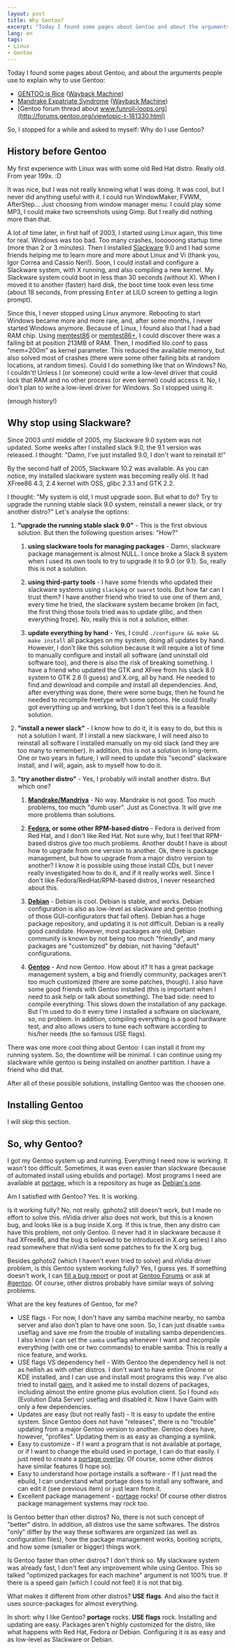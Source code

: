 ```yaml
---
layout: post
title: Why Gentoo?
excerpt: "Today I found some pages about Gentoo and about the arguments people use to explain why to use Gentoo, so I stopped for a while and asked to myself: Why do I use Gentoo?"
lang: en
tags:
- Linux
- Gentoo
---
```


Today I found some pages about Gentoo, and about the arguments people use to explain why to use Gentoo:

* [GENTOO is Rice](http://www.funroll-loops.org/) ([Wayback Machine](http://web.archive.org/web/20051226113905/http://funroll-loops.org/))
* [Mandrake Expatriate Syndrome](http://greenfly.org/mes.html) ([Wayback Machine](http://web.archive.org/web/20051225044345/http://greenfly.org/mes.html))
* [Gentoo forum thread about www.funroll-loops.org](http://forums.gentoo.org/viewtopic-t-181330.html)

So, I stopped for a while and asked to myself: Why do I use Gentoo?


## History before Gentoo

My first experience with Linux was with some old Red Hat distro. Really old. From year 199x. :D

It was nice, but I was not really knowing what I was doing. It was cool, but I never did anything useful with it. I could run WindowMaker, FVWM, AfterStep… Just choosing from window manager menu. I could play some MP3, I could make two screenshots using Gimp. But I really did nothing more than that.

A lot of time later, in first half of 2003, I started using Linux again, this time for real. Windows was too bad. Too many crashes, loooooong startup time (more than 2 or 3 minutes). Then I installed [Slackware](http://www.slackware.com/) 9.0 and I had some friends helping me to learn more and more about Linux and Vi (thank you, Igor Correa and Cassio Neri!). Soon, I could install and configure a Slackware system, with X running, and also compiling a new kernel. My Slackware system could boot in less than 30 seconds (without X). When I moved it to another (faster) hard disk, the boot time took even less time (about 18 seconds, from pressing <kbd>Enter</kbd> at LILO screen to getting a login prompt).

Since this, I never stopped using Linux anymore. Rebooting to start Windows became more and more rare, and, after some months, I never started Windows anymore. Because of Linux, I found also that I had a bad RAM chip. Using [memtest86](http://www.memtest86.com/) or [memtest86+](http://www.memtest.org/), I could discover there was a failing bit at position 213MB of RAM. Then, I modified lilo.conf to pass "mem=200m" as kernel parameter. This reduced the available memory, but also solved most of crashes (there were some other failing bits at random locations, at random times). Could I do something like that on Windows? No, I couldn't! Unless I (or someone) could write a low-level driver that could lock that RAM and no other process (or even kernel) could access it. No, I don't plan to write a low-level driver for Windows. So I stopped using it.

(enough history!)

## Why stop using Slackware?

Since 2003 until middle of 2005, my Slackware 9.0 system was not updated. Some weeks after I installed slack 9.0, the 9.1 version was released. I thought: "Damn, I've just installed 9.0, I don't want to reinstall it!"

By the second half of 2005, Slackware 10.2 was available. As you can notice, my installed slackware system was becoming really old. It had XFree86 4.3, 2.4 kernel with OSS, glibc 2.3.1 and GTK 2.2.

I thought: "My system is old, I must upgrade soon. But what to do? Try to upgrade the running stable slack 9.0 system, reinstall a newer slack, or try another distro?" Let's analyse the options:

1. **"upgrade the running stable slack 9.0"** - This is the first obvious solution. But then the following question arises: "How?"

    1. **using slackware tools for managing packages** - Damn, slackware package management is almost NULL. I once broke a Slack 8 system when I used its own tools to try to upgrade it to 9.0 (or 9.1). So, really this is not a solution.

    2. **using third-party tools** - I have some friends who updated their slackware systems using `slackpkg` or `swaret` tools. But how far can I trust them? I have another friend who tried to use one of them and, every time he tried, the slackware system became broken (in fact, the first thing those tools tried was to update glibc, and then everything froze). No, really this is not a solution, either.

    3. **update everything by hand** - Yes, I could `./configure && make && make install` all packages on my system, doing all updates by hand. However, I don't like this solution because it will require a lot of time to manually configure and install all software (and uninstall old software too), and there is also the risk of breaking something. I have a friend who updated the GTK and XFree from his slack 8.0 system to GTK 2.6 (I guess) and X.org, all by hand. He needed to find and download and compile and install all dependencies. And, after everything was done, there were some bugs, then he found he needed to recompile freetype with some options. He could finally got everything up and working, but I don't feel this is a feasible solution.

2. **"install a newer slack"** - I know how to do it, it is easy to do, but this is not a solution I want. If I install a new slackware, I will need also to reinstall all software I installed manually on my old slack (and they are too many to remember). In addition, this is not a solution in long-term. One or two years in future, I will need to update this "second" slackware install, and I will, again, ask to myself how to do it.

3. **"try another distro"** - Yes, I probably will install another distro. But which one?

    1. **[Mandrake/Mandriva](http://www.mandriva.com/)** - No way. Mandrake is not good. Too much problems, too much "dumb user". Just as Conectiva. It will give me more problems than solutions.

    2. **[Fedora](http://fedora.redhat.com/), or some other RPM-based distro** - Fedora is derived from Red Hat, and I don't like Red Hat. Not sure why, but I feel that RPM-based distros give too much problems. Another doubt I have is about how to upgrade from one version to another. Ok, there is package management, but how to upgrade from a major distro version to another? I know it is possible using those install CDs, but I never really investigated how to do it, and if it really works well. Since I don't like Fedora/RedHat/RPM-based distros, I never researched about this.

    3. **[Debian](http://www.debian.org/)** - Debian is cool. Debian is stable, and works. Debian configuration is also as low-level as slackware and gentoo (nothing of those GUI-configurators that fail often). Debian has a huge package repository, and updating it is not difficult. Debian is a really good candidate. However, most packages are old, Debian community is known by not being too much "friendly", and many packages are "customized" by debian, not having "default" configurations.

    4. **[Gentoo](http://www.gentoo.org/)** - And now Gentoo. How about it? It has a great package management system, a big and friendly community, packages aren't too much customized (there are some patches, though). I also have some good friends with Gentoo installed (this is important when I need to ask help or talk about something). The bad side: need to compile everything. This slows down the installation of any package. But I'm used to do it every time I installed a software on slackware, so, no problem. In addition, compiling everything is a good hardware test, and also allows users to tune each software according to his/her needs (the so famous USE flags).

There was one more cool thing about Gentoo: I can install it from my running system. So, the downtime will be minimal. I can continue using my slackware while gentoo is being installed on another partition. I have a friend who did that.

After all of these possible solutions, installing Gentoo was the choosen one.

## Installing Gentoo

I will skip this section.

## So, why Gentoo?

I got my Gentoo system up and running. Everything I need now is working. It wasn't too difficult. Sometimes, it was even easier than slackware (because of automated install using ebuilds and portage). Most programs I need are available at [portage](http://packages.gentoo.org), which is a repository as huge as [Debian's one](http://packages.debian.org/).

Am I satisfied with Gentoo? Yes. It is working.

Is it working fully? No, not really. gphoto2 still doesn't work, but I made no effort to solve this. nVidia driver also does not work, but this is a known bug, and looks like is a bug inside X.org. If this is true, then any distro can have this problem, not only Gentoo. (I never had it in slackware because it had XFree86, and the bug is believed to be introduced in X.org series) I also read somewhere that nVidia sent some patches to fix the X.org bug.

Besides gphoto2 (which I haven't even tried to solve) and nVidia driver problem, is this Gentoo system working fully? Yes, I guess yes. If something doesn't work, I can [fill a bug report](http://bugs.gentoo.org/) or post at [Gentoo Forums](http://forums.gentoo.org/) or ask at [#gentoo](irc://irc.freenode.net/gentoo). Of course, other distros probably have similar ways of solving problems.

What are the key features of Gentoo, for me?

* USE flags - For now, I don't have any samba machine nearby, no samba server and also don't plan to have one soon. So, I can just disable `samba` useflag and save me from the trouble of installing samba dependencies. I also know I can set the `samba` useflag whenever I want and recompile everything (with one or two commands) to enable samba. This is really a nice feature, and works.
* USE flags VS dependency hell - With Gentoo the dependency hell is not as hellish as with other distros. I don't want to have entire Gnome or KDE installed, and I can use and install most programs this way. I've also tried to install [gaim](http://gaim.sourceforge.net/), and it asked me to install dozens of packages, including almost the entire gnome plus evolution client. So I found `eds` (Evolution Data Server) useflag and disabled it. Now I have Gaim with only a few dependencies.
* Updates are easy (but not really fast) - It is easy to update the entire system. Since Gentoo does not have "releases", there is no "trouble" updating from a major Gentoo version to another. Gentoo does have, however, "profiles". Updating them is as easy as changing a symlink.
* Easy to customize - If I want a program that is not available at portage, or if I want to change the ebuild used in portage, I can do that easily. I just need to create a [portage overlay](http://gentoo-wiki.com/Portage_Overlay). Of course, some other distros have similar features (I hope so).
* Easy to understand how portage installs a software - If I just read the ebuild, I can understand what portage does to install any software, and can edit it (see previous item) or just learn from it.
* Excellent package management - [portage](http://www.gentoo-portage.com/) rocks! Of course other distros package management systems may rock too.

Is Gentoo better than other distros? No, there is not such concept of "better" distro. In addition, all distros use the same softwares. The distros "only" differ by the way these softwares are organized (as well as configuration files), how the package management works, booting scripts, and how some (smaller or bigger) things work.

Is Gentoo faster than other distros? I don't think so. My slackware system was already fast, I don't feel any improvement while using Gentoo. This so talked "optimized packages for each machine" argument is not 100% true. If there is a speed gain (which I could not feel) it is not that big.

What makes it different from other distros? **USE flags**. And also the fact it uses source-packages for almost everything.

In short: why I like Gentoo? **portage** rocks. **USE flags** rock. Installing and updating are easy. Packages aren't highly customized for the distro, like what happens with Red Hat, Fedora or Debian. Configuring it is as easy and as low-level as Slackware or Debian.
